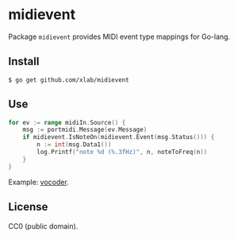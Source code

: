 midievent
=========

Package `midievent` provides MIDI event type mappings for Go-lang.

## Install

```
$ go get github.com/xlab/midievent
```

## Use

```go
for ev := range midiIn.Source() {
    msg := portmidi.Message(ev.Message)
    if midievent.IsNoteOn(midievent.Event(msg.Status())) {
        n := int(msg.Data1())
        log.Printf("note %d (%.3fHz)", n, noteToFreq(n))
    }
}
```

Example: [vocoder](https://github.com/xlab/portmidi/tree/master/example/vocoder).

## License

CC0 (public domain).
